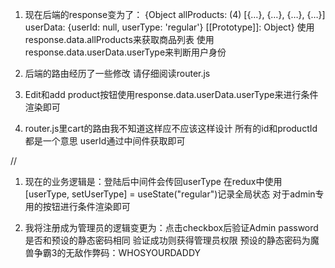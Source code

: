 1. 现在后端的response变为了：
{Object
allProducts: (4) [{…}, {…}, {…}, {…}]
userData: {userId: null, userType: 'regular'}
[[Prototype]]: Object}
使用response.data.allProducts来获取商品列表
使用response.data.userData.userType来判断用户身份

2. 后端的路由经历了一些修改 请仔细阅读router.js

3. Edit和add product按钮使用response.data.userData.userType来进行条件渲染即可

4. router.js里cart的路由我不知道这样应不应该这样设计 所有的id和productId都是一个意思 userId通过中间件获取即可


// 

1. 现在的业务逻辑是：登陆后中间件会传回userType 在redux中使用[userType, setUserType] = useState("regular")记录全局状态 对于admin专用的按钮进行条件渲染即可

2. 我将注册成为管理员的逻辑变更为：点击checkbox后验证Admin password是否和预设的静态密码相同 验证成功则获得管理员权限 预设的静态密码为魔兽争霸3的无敌作弊码：WHOSYOURDADDY